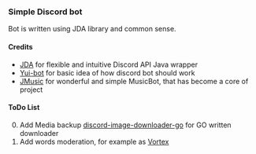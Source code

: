 ### Simple Discord bot
Bot is written using JDA library and common sense.
#### Credits
- [JDA](https://github.com/Tyrrrz/DiscordChatExporter/releases) for flexible and intuitive Discord API Java wrapper
- [Yui-bot](https://github.com/DV8FromTheWorld/Yui) for basic idea of how discord bot should work
- [JMusic](https://github.com/jagrosh/MusicBot) for wonderful and simple MusicBot, that has become a core of project
#### ToDo List
0. Add Media backup [discord-image-downloader-go](https://github.com/Seklfreak/discord-image-downloader-go) for GO written downloader
1. Add words moderation, for example as [Vortex](https://github.com/jagrosh/Vortex)